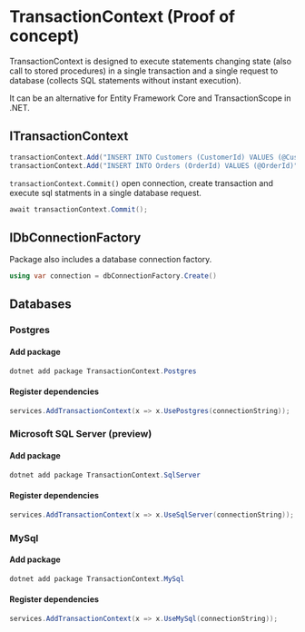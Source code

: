 # TransactionContext (Proof of concept)
TransactionContext is designed to execute statements changing state (also call to stored procedures) in a single transaction and a single request to database (collects SQL statements without instant execution). 

It can be an alternative for Entity Framework Core and TransactionScope in .NET.     
   
## ITransactionContext
```csharp
transactionContext.Add("INSERT INTO Customers (CustomerId) VALUES (@CustomerId)", new { CustomerId = Guid.NewGuid() });
transactionContext.Add("INSERT INTO Orders (OrderId) VALUES (@OrderId)", new { OrderId = Guid.NewGuid() });
```

`transactionContext.Commit()` open connection, create transaction and execute sql statments in a single database request.

```csharp
await transactionContext.Commit();
```

## IDbConnectionFactory
Package also includes a database connection factory.
```csharp
using var connection = dbConnectionFactory.Create()
```

## Databases
### Postgres
#### Add package
```csharp
dotnet add package TransactionContext.Postgres
```
#### Register dependencies
```csharp
services.AddTransactionContext(x => x.UsePostgres(connectionString));
```

### Microsoft SQL Server (preview)
#### Add package
```csharp
dotnet add package TransactionContext.SqlServer
```
#### Register dependencies
```csharp
services.AddTransactionContext(x => x.UseSqlServer(connectionString));
```

### MySql
#### Add package
```csharp
dotnet add package TransactionContext.MySql
```
#### Register dependencies
```csharp
services.AddTransactionContext(x => x.UseMySql(connectionString));
```
